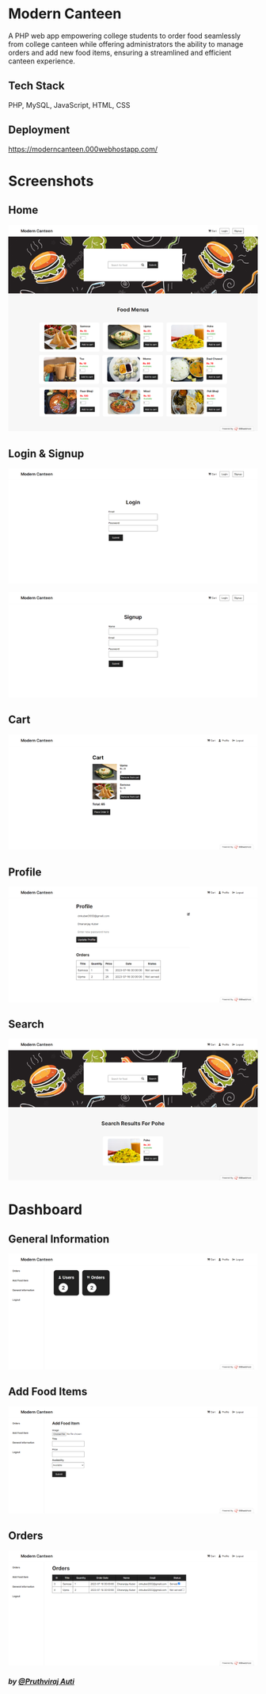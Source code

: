 # Modern Canteen

A PHP web app empowering college students to order food seamlessly from college canteen while offering administrators the ability to manage orders and add new food items, ensuring a streamlined and efficient canteen experience.

## Tech Stack

PHP, MySQL, JavaScript, HTML, CSS

## Deployment

https://moderncanteen.000webhostapp.com/

# Screenshots

## Home

![App Screenshot](https://raw.githubusercontent.com/dhananjaykuber/canteen-app-php/main/assets/1-%20Home.png)

## Login & Signup

![App Screenshot](https://raw.githubusercontent.com/dhananjaykuber/canteen-app-php/main/assets/2%20-%20Login.png)

![App Screenshot](https://raw.githubusercontent.com/dhananjaykuber/canteen-app-php/main/assets/3%20-%20Signup.png)

## Cart

![App Screenshot](https://raw.githubusercontent.com/dhananjaykuber/canteen-app-php/main/assets/4-%20Cart.png)

## Profile

![App Screenshot](https://raw.githubusercontent.com/dhananjaykuber/canteen-app-php/main/assets/5%20-%20Profile.png)

## Search

![App Screenshot](https://raw.githubusercontent.com/dhananjaykuber/canteen-app-php/main/assets/6%20-%20Search.png)

# Dashboard

## General Information

![App Screenshot](https://raw.githubusercontent.com/dhananjaykuber/canteen-app-php/main/assets/1%20-%20Dashboard.png)

## Add Food Items

![App Screenshot](https://raw.githubusercontent.com/dhananjaykuber/canteen-app-php/main/assets/2%20-%20Dashboard.png)

## Orders

![App Screenshot](https://raw.githubusercontent.com/dhananjaykuber/canteen-app-php/main/assets/3%20-%20Dashboard.png)

##### by [@Pruthviraj Auti](https://portfoliobuilderpruthvi.vercel.app/pruthvii)
